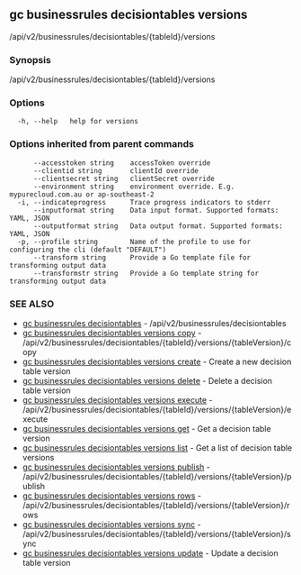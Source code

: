 ## gc businessrules decisiontables versions

/api/v2/businessrules/decisiontables/{tableId}/versions

### Synopsis

/api/v2/businessrules/decisiontables/{tableId}/versions

### Options

```
  -h, --help   help for versions
```

### Options inherited from parent commands

```
      --accesstoken string    accessToken override
      --clientid string       clientId override
      --clientsecret string   clientSecret override
      --environment string    environment override. E.g. mypurecloud.com.au or ap-southeast-2
  -i, --indicateprogress      Trace progress indicators to stderr
      --inputformat string    Data input format. Supported formats: YAML, JSON
      --outputformat string   Data output format. Supported formats: YAML, JSON
  -p, --profile string        Name of the profile to use for configuring the cli (default "DEFAULT")
      --transform string      Provide a Go template file for transforming output data
      --transformstr string   Provide a Go template string for transforming output data
```

### SEE ALSO

* [gc businessrules decisiontables](gc_businessrules_decisiontables.html)	 - /api/v2/businessrules/decisiontables
* [gc businessrules decisiontables versions copy](gc_businessrules_decisiontables_versions_copy.html)	 - /api/v2/businessrules/decisiontables/{tableId}/versions/{tableVersion}/copy
* [gc businessrules decisiontables versions create](gc_businessrules_decisiontables_versions_create.html)	 - Create a new decision table version
* [gc businessrules decisiontables versions delete](gc_businessrules_decisiontables_versions_delete.html)	 - Delete a decision table version
* [gc businessrules decisiontables versions execute](gc_businessrules_decisiontables_versions_execute.html)	 - /api/v2/businessrules/decisiontables/{tableId}/versions/{tableVersion}/execute
* [gc businessrules decisiontables versions get](gc_businessrules_decisiontables_versions_get.html)	 - Get a decision table version
* [gc businessrules decisiontables versions list](gc_businessrules_decisiontables_versions_list.html)	 - Get a list of decision table versions
* [gc businessrules decisiontables versions publish](gc_businessrules_decisiontables_versions_publish.html)	 - /api/v2/businessrules/decisiontables/{tableId}/versions/{tableVersion}/publish
* [gc businessrules decisiontables versions rows](gc_businessrules_decisiontables_versions_rows.html)	 - /api/v2/businessrules/decisiontables/{tableId}/versions/{tableVersion}/rows
* [gc businessrules decisiontables versions sync](gc_businessrules_decisiontables_versions_sync.html)	 - /api/v2/businessrules/decisiontables/{tableId}/versions/{tableVersion}/sync
* [gc businessrules decisiontables versions update](gc_businessrules_decisiontables_versions_update.html)	 - Update a decision table version


